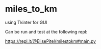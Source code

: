 # miles_to_km
using Tkinter for GUI


Can be run and test at the following repl:

https://repl.it/@ElisePitel/milestokm#main.py
